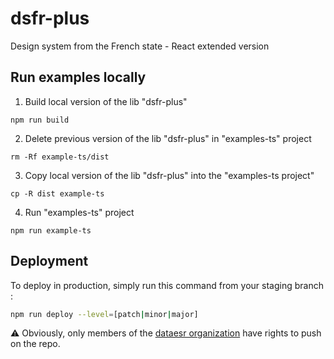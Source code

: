 # dsfr-plus
Design system from the French state - React extended version


## Run examples locally

1. Build local version of the lib "dsfr-plus"

`npm run build`

2. Delete previous version of the lib "dsfr-plus" in "examples-ts" project

`rm -Rf example-ts/dist`

3. Copy local version of the lib "dsfr-plus" into the "examples-ts project"

`cp -R dist example-ts`

4. Run "examples-ts" project

`npm run example-ts`


## Deployment

To deploy in production, simply run this command from your staging branch :

```sh
npm run deploy --level=[patch|minor|major]
```

:warning: Obviously, only members of the [dataesr organization](https://github.com/dataesr/) have rights to push on the repo.
